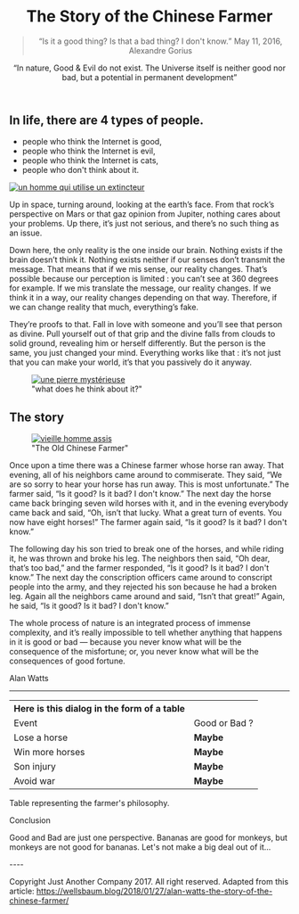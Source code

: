 <!doctype html>
<html>
<head>
<title>Le fermier chinois</title>
<meta charset="utf-8">
<link rel="stylesheet" href="lefermierchinois.css" />
</head>
<header>
<h1>The Story of the Chinese Farmer</h1>
<blockquote><q>Is it a good thing? Is that a bad thing? I don't know.</q>
May 11, 2016, Alexandre Gorius
</blockquote>
<p><q>In nature, Good & Evil do not exist. The Universe itself is neither good nor bad, but a potential in permanent development</q></p>
</header>
 <body>
<h2>In life, there are 4 types of people.</h2>
<ul>
<li>people who think the Internet is good,</li>
<li>people who think the Internet is evil,</li>
<li>people who think the Internet is cats,</li>
<li>people who don't think about it.</li>
</ul>
<a href="default.asp"><img src="https://cdn-images-1.medium.com/max/1000/1*2PCmLZyzQaF2pyKYkSTFpA.jpeg" alt="un homme qui utilise un extincteur"></a> 
<p>Up in space, turning around, looking at the earth’s face. From that rock’s perspective on Mars or that gaz opinion from Jupiter, nothing cares about your problems. Up there, it’s just not serious, and there’s no such thing as an issue.</p>

<p>Down here, the only reality is the one inside our brain. Nothing exists if the brain doesn’t think it. Nothing exists neither if our senses don’t transmit the message. That means that if we mis sense, our reality changes. That’s possible because our perception is limited : you can’t see at 360 degrees for example. If we mis translate the message, our reality changes. If we think it in a way, our reality changes depending on that way. Therefore, if we can change reality that much, everything’s fake.</p>

<p>They’re proofs to that. Fall in love with someone and you’ll see that person as divine. Pull yourself out of that grip and the divine falls from clouds to solid ground, revealing him or herself differently. But the person is the same, you just changed your mind. Everything works like that : it’s not just that you can make your world, it’s that you passively do it anyway.</p>
<figure>
<a href="default.asp"><img src="http://static2.businessinsider.com/image/52fe8230eab8ea4275063b89/nasa-has-determined-where-the-mysterious-jelly-doughnut-rock-on-mars-came-from.jpg" alt="une pierre mystérieuse"></a>
<figcaption>"what does he think about it?"</figcaption>
</figure>
<h2>The story</h2>
<figure>
<a href="default.asp"><img src="https://cdn-images-1.medium.com/max/800/1*IQqkmPXYZuJViY5p-ymk0A.jpeg" alt="vieille homme assis"></a>
<figcaption>"The Old Chinese Farmer"</figcaption>
</figure>

<p>Once upon a time there was a Chinese farmer whose horse ran away. That evening, all of his neighbors came around to commiserate. They said, “We are so sorry to hear your horse has run away. This is most unfortunate.” The farmer said, “Is it good? Is it bad? I don't know.” The next day the horse came back bringing seven wild horses with it, and in the evening everybody came back and said, “Oh, isn’t that lucky. What a great turn of events. You now have eight horses!” The farmer again said, “Is it good? Is it bad? I don't know.”</p>

<p>The following day his son tried to break one of the horses, and while riding it, he was thrown and broke his leg. The neighbors then said, “Oh dear, that’s too bad,” and the farmer responded, “Is it good? Is it bad? I don't know.” The next day the conscription officers came around to conscript people into the army, and they rejected his son because he had a broken leg. Again all the neighbors came around and said, “Isn’t that great!” Again, he said, “Is it good? Is it bad? I don't know.”</p>

<p>The whole process of nature is an integrated process of immense complexity, and it’s really impossible to tell whether anything that happens in it is good or bad — because you never know what will be the consequence of the misfortune; or, you never know what will be the consequences of good fortune.</p>
<p>Alan Watts</p>

----
<table>
<th> Here is this dialog in the form of a table </th> 
<tr>
<td>Event</td>
<td>Good or Bad ?</td>
</tr>
<tr>
<td>Lose a horse </td>
<td><strong>Maybe</strong></td>
</tr>
<tr>
<td>Win more horses</td>
<td><strong>Maybe</strong></td>
</tr>
<tr>
<td>Son injury</td>
<td><strong>Maybe</strong></td>
</tr>
<tr>
<td>Avoid war</td>
<td><strong>Maybe</strong></td>
</tr>
</table>
<caption>Table representing the farmer's philosophy.</caption>
<p>Conclusion</p>  
<p>Good and Bad are just one perspective. Bananas are good for monkeys, but monkeys are not good for bananas. Let's not make a big deal out of it...</p>
</body>
----
<footer>
   <p>Copyright Just Another Company 2017. All right reserved. Adapted from this article: <a href="https://wellsbaum.blog/2018/01/27/alan-watts-the-story-of-the-chinese-farmer/" target="_blank">https://wellsbaum.blog/2018/01/27/alan-watts-the-story-of-the-chinese-farmer/</a></p>
</footer>
</html> 